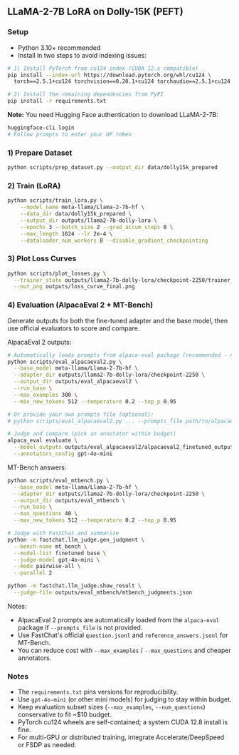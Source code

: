 ## LLaMA-2-7B LoRA on Dolly-15K (PEFT)

### Setup
- Python 3.10+ recommended
- Install in two steps to avoid indexing issues:

```bash
# 1) Install PyTorch from cu124 index (CUDA 12.x compatible)
pip install --index-url https://download.pytorch.org/whl/cu124 \
  torch==2.5.1+cu124 torchvision==0.20.1+cu124 torchaudio==2.5.1+cu124

# 2) Install the remaining dependencies from PyPI
pip install -r requirements.txt
```

**Note:** You need Hugging Face authentication to download LLaMA-2-7B:
```bash
huggingface-cli login
# Follow prompts to enter your HF token
```

### 1) Prepare Dataset
```bash
python scripts/prep_dataset.py --output_dir data/dolly15k_prepared
```

### 2) Train (LoRA)
```bash
python scripts/train_lora.py \
    --model_name meta-llama/Llama-2-7b-hf \
    --data_dir data/dolly15k_prepared \
    --output_dir outputs/llama2-7b-dolly-lora \
    --epochs 3 --batch_size 2 --grad_accum_steps 8 \
    --max_length 1024 --lr 2e-4 \
    --dataloader_num_workers 8 --disable_gradient_checkpointing
```

### 3) Plot Loss Curves
```bash
python scripts/plot_losses.py \
  --trainer_state outputs/llama2-7b-dolly-lora/checkpoint-2250/trainer_state.json \
  --out_png outputs/loss_curve_final.png
```

### 4) Evaluation (AlpacaEval 2 + MT-Bench)

Generate outputs for both the fine-tuned adapter and the base model, then use official evaluators to score and compare.

AlpacaEval 2 outputs:
```bash
# Automatically loads prompts from alpaca-eval package (recommended - no --prompts_file needed)
python scripts/eval_alpacaeval2.py \
  --base_model meta-llama/Llama-2-7b-hf \
  --adapter_dir outputs/llama2-7b-dolly-lora/checkpoint-2250 \
  --output_dir outputs/eval_alpacaeval2 \
  --run_base \
  --max_examples 300 \
  --max_new_tokens 512 --temperature 0.2 --top_p 0.95

# Or provide your own prompts file (optional):
# python scripts/eval_alpacaeval2.py ... --prompts_file path/to/alpacaeval2_prompts.jsonl ...

# Judge and compare (pick an annotator within budget)
alpaca_eval evaluate \
  --model_outputs outputs/eval_alpacaeval2/alpacaeval2_finetuned_outputs.json outputs/eval_alpacaeval2/alpacaeval2_base_outputs.json \
  --annotators_config gpt-4o-mini
```

MT-Bench answers:
```bash
python scripts/eval_mtbench.py \
  --base_model meta-llama/Llama-2-7b-hf \
  --adapter_dir outputs/llama2-7b-dolly-lora/checkpoint-2250 \
  --output_dir outputs/eval_mtbench \
  --run_base \
  --max_questions 40 \
  --max_new_tokens 512 --temperature 0.2 --top_p 0.95

# Judge with FastChat and summarize
python -m fastchat.llm_judge.gen_judgment \
  --bench-name mt_bench \
  --model-list finetuned base \
  --judge-model gpt-4o-mini \
  --mode pairwise-all \
  --parallel 2

python -m fastchat.llm_judge.show_result \
  --judge-file outputs/eval_mtbench/mtbench_judgments.json
```

Notes:
- AlpacaEval 2 prompts are automatically loaded from the `alpaca-eval` package if `--prompts_file` is not provided.
- Use FastChat's official `question.jsonl` and `reference_answers.jsonl` for MT-Bench.
- You can reduce cost with `--max_examples` / `--max_questions` and cheaper annotators.

### Notes
- The `requirements.txt` pins versions for reproducibility.
- Use `gpt-4o-mini` (or other mini models) for judging to stay within budget.
- Keep evaluation subset sizes (`--max_examples`, `--num_questions`) conservative to fit ~$10 budget.
- PyTorch cu124 wheels are self-contained; a system CUDA 12.8 install is fine.
- For multi-GPU or distributed training, integrate Accelerate/DeepSpeed or FSDP as needed.


